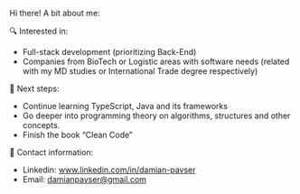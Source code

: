 Hi there! 
A bit about me:

🔍 Interested in:
- Full-stack development (prioritizing Back-End)
- Companies from BioTech or Logistic areas with software needs (related with my MD studies or International Trade degree respectively)

🐾 Next steps:
- Continue learning TypeScript, Java and its frameworks
- Go deeper into programming theory on algorithms, structures and other concepts.
- Finish the book “Clean Code”

📲 Contact information:

- Linkedin: www.linkedin.com/in/damian-pavser
- Email: damianpavser@gmail.com
